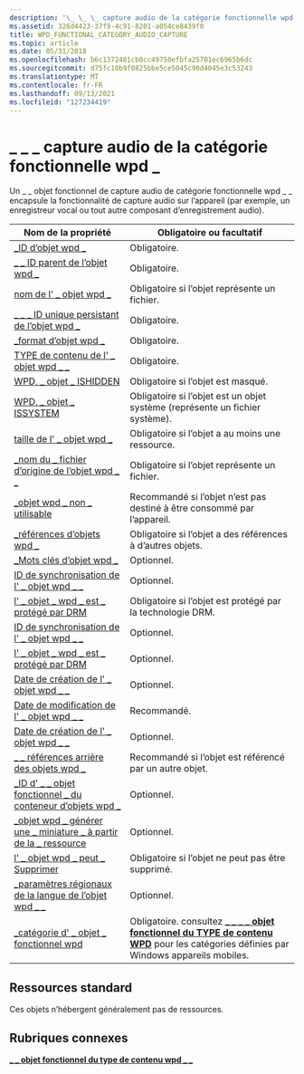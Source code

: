 ```yaml
---
description: '\_ \_ \_ capture audio de la catégorie fonctionnelle wpd \_'
ms.assetid: 326d4423-37f9-4c91-8201-a054ce8439f0
title: WPD_FUNCTIONAL_CATEGORY_AUDIO_CAPTURE
ms.topic: article
ms.date: 05/31/2018
ms.openlocfilehash: b6c1372401cb0cc49750efbfa25701ec6965b6dc
ms.sourcegitcommit: d75fc10b9f0825bbe5ce5045c90d4045e3c53243
ms.translationtype: MT
ms.contentlocale: fr-FR
ms.lasthandoff: 09/13/2021
ms.locfileid: "127234419"
---
```

# <a name="wpd_functional_category_audio_capture"></a>\_ \_ \_ capture audio de la catégorie fonctionnelle wpd \_

Un \_ \_ objet fonctionnel de capture audio de catégorie fonctionnelle wpd \_ \_ encapsule la fonctionnalité de capture audio sur l’appareil (par exemple, un enregistreur vocal ou tout autre composant d’enregistrement audio).



| Nom de la propriété                                                                                                         | Obligatoire ou facultatif                                                                                                                                   |
|-----------------------------------------------------------------------------------------------------------------------|--------------------------------------------------------------------------------------------------------------------------------------------------------|
| [\_ID d’objet wpd \_](object-properties.md)                                                                | Obligatoire.                                                                                                                                              |
| [\_ \_ ID parent de l’objet wpd \_](object-properties.md)                                                 | Obligatoire.                                                                                                                                              |
| [nom de l' \_ objet wpd \_](object-properties.md)                                                            | Obligatoire si l’objet représente un fichier.                                                                                                              |
| [\_ \_ \_ ID unique persistant de l’objet wpd \_](object-properties.md)                          | Obligatoire.                                                                                                                                              |
| [\_format d’objet wpd \_](object-properties.md)                                                        | Obligatoire.                                                                                                                                              |
| [TYPE de contenu de l' \_ objet wpd \_ \_](object-properties.md)                                           | Obligatoire.                                                                                                                                              |
| [WPD, \_ objet \_ ISHIDDEN](object-properties.md)                                                    | Obligatoire si l’objet est masqué.                                                                                                                      |
| [WPD, \_ objet \_ ISSYSTEM](object-properties.md)                                                    | Obligatoire si l’objet est un objet système (représente un fichier système).                                                                                  |
| [taille de l' \_ objet wpd \_](object-properties.md)                                                            | Obligatoire si l’objet a au moins une ressource.                                                                                                      |
| [\_nom du \_ fichier d’origine de l’objet wpd \_ \_](object-properties.md)                              | Obligatoire si l’objet représente un fichier.                                                                                                              |
| [\_objet wpd \_ non \_ utilisable](object-properties.md)                                       | Recommandé si l’objet n’est pas destiné à être consommé par l’appareil.                                                                                  |
| [\_références d’objets wpd \_](object-properties.md)                                                | Obligatoire si l’objet a des références à d’autres objets.                                                                                                |
| [\_Mots clés d’objet wpd \_](object-properties.md)                                                    | Optionnel.                                                                                                                                              |
| [ID de synchronisation de l' \_ objet wpd \_ \_](object-properties.md)                                                     | Optionnel.                                                                                                                                              |
| [l' \_ objet \_ wpd \_ est \_ protégé par DRM](object-properties.md)                                  | Obligatoire si l’objet est protégé par la technologie DRM.                                                                                                 |
| [ID de synchronisation de l' \_ objet wpd \_ \_](object-properties.md)                                                                        | Optionnel.                                                                                                                                              |
| [l' \_ objet \_ wpd \_ est \_ protégé par DRM](object-properties.md)                                                              | Optionnel.                                                                                                                                              |
| [Date de création de l' \_ objet wpd \_ \_](object-properties.md)                                           | Optionnel.                                                                                                                                              |
| [Date de modification de l' \_ objet wpd \_ \_](object-properties.md)                                         | Recommandé.                                                                                                                                           |
| [Date de création de l' \_ objet wpd \_ \_](object-properties.md)                                         | Optionnel.                                                                                                                                              |
| [\_ \_ références arrière des objets wpd \_](object-properties.md)                                                                | Recommandé si l’objet est référencé par un autre objet.                                                                                             |
| [\_ID d' \_ \_ objet fonctionnel \_ du conteneur d’objets wpd \_](object-properties.md)     | Optionnel.                                                                                                                                              |
| [\_objet wpd \_ générer une \_ miniature \_ à partir de la \_ ressource](object-properties.md) | Optionnel.                                                                                                                                              |
| [l' \_ objet wpd \_ peut \_ Supprimer](object-properties.md)                                                                     | Obligatoire si l’objet ne peut pas être supprimé.                                                                                                              |
| [\_paramètres régionaux de la langue de l’objet wpd \_ \_](object-properties.md)                                                                | Optionnel.                                                                                                                                              |
| [\_catégorie d' \_ objet \_ fonctionnel wpd](miscellaneous-properties.md)                      | Obligatoire. consultez [**\_ \_ \_ \_ objet fonctionnel du TYPE de contenu WPD**](wpd-content-type-functional-object.md) pour les catégories définies par Windows appareils mobiles. |



 

## <a name="typical-resources"></a>Ressources standard

Ces objets n’hébergent généralement pas de ressources.

## <a name="related-topics"></a>Rubriques connexes

<dl> <dt>

[**\_ \_ objet fonctionnel du type de contenu wpd \_ \_**](wpd-content-type-functional-object.md)
</dt> </dl>

 

 



